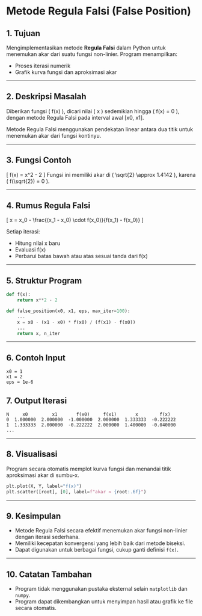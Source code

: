 
# Metode Regula Falsi (False Position)

## 1. Tujuan
Mengimplementasikan metode **Regula Falsi** dalam Python untuk menemukan akar dari suatu fungsi non-linier. Program menampilkan:
- Proses iterasi numerik
- Grafik kurva fungsi dan aproksimasi akar

---

## 2. Deskripsi Masalah
Diberikan fungsi \( f(x) \), dicari nilai \( x \) sedemikian hingga \( f(x) = 0 \), dengan metode Regula Falsi pada interval awal [x0, x1].

Metode Regula Falsi menggunakan pendekatan linear antara dua titik untuk menemukan akar dari fungsi kontinyu.

---

## 3. Fungsi Contoh
\[
f(x) = x^2 - 2
\]
Fungsi ini memiliki akar di \( \sqrt{2} \approx 1.4142 \), karena \( f(\sqrt{2}) = 0 \).

---

## 4. Rumus Regula Falsi
\[
x = x_0 - \frac{(x_1 - x_0) \cdot f(x_0)}{f(x_1) - f(x_0)}
\]

Setiap iterasi:
- Hitung nilai x baru
- Evaluasi f(x)
- Perbarui batas bawah atau atas sesuai tanda dari f(x)

---

## 5. Struktur Program

```python
def f(x):
    return x**2 - 2

def false_position(x0, x1, eps, max_iter=100):
    ...
    x = x0 - (x1 - x0) * f(x0) / (f(x1) - f(x0))
    ...
    return x, n_iter
```

---

## 6. Contoh Input
```
x0 = 1
x1 = 2
eps = 1e-6
```

## 7. Output Iterasi
```
N     x0         x1       f(x0)     f(x1)       x        f(x)
0  1.000000  2.000000  -1.000000  2.000000  1.333333  -0.222222
1  1.333333  2.000000  -0.222222  2.000000  1.400000  -0.040000
...
```

---

## 8. Visualisasi
Program secara otomatis memplot kurva fungsi dan menandai titik aproksimasi akar di sumbu-x.

```python
plt.plot(X, Y, label="f(x)")
plt.scatter([root], [0], label=f"akar ≈ {root:.6f}")
```

---

## 9. Kesimpulan
- Metode Regula Falsi secara efektif menemukan akar fungsi non-linier dengan iterasi sederhana.
- Memiliki kecepatan konvergensi yang lebih baik dari metode biseksi.
- Dapat digunakan untuk berbagai fungsi, cukup ganti definisi `f(x)`.

---

## 10. Catatan Tambahan
- Program tidak menggunakan pustaka eksternal selain `matplotlib` dan `numpy`.
- Program dapat dikembangkan untuk menyimpan hasil atau grafik ke file secara otomatis.
